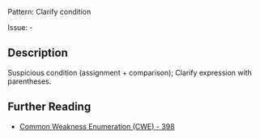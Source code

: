 Pattern: Clarify condition

Issue: -

## Description

Suspicious condition (assignment + comparison); Clarify expression with parentheses.

## Further Reading

* [Common Weakness Enumeration (CWE) - 398](https://cwe.mitre.org/data/definitions/398.html)